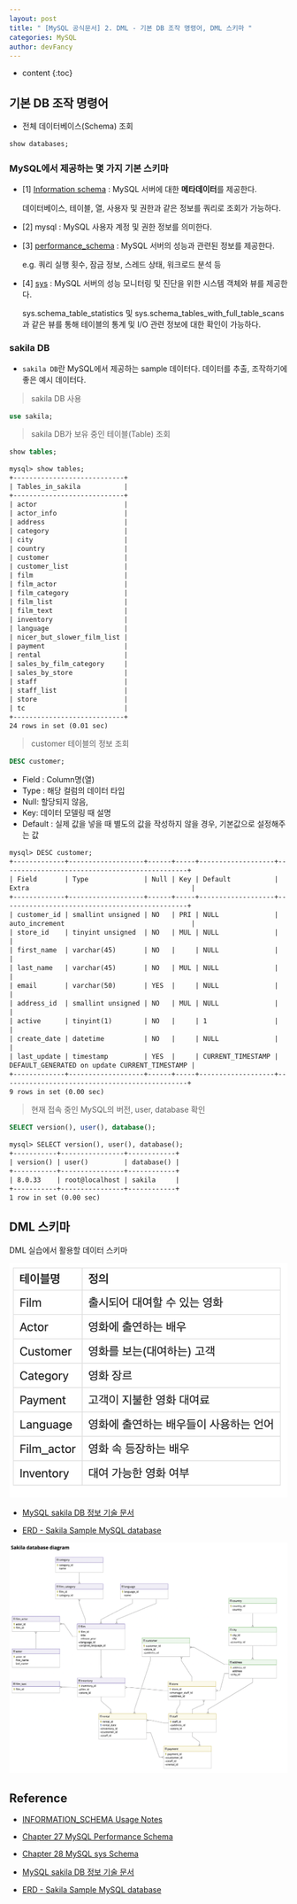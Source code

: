 ```yaml
---
layout: post
title: " [MySQL 공식문서] 2. DML - 기본 DB 조작 명령어, DML 스키마 "
categories: MySQL
author: devFancy
---
```

* content
{:toc}

## 기본 DB 조작 명령어

* 전체 데이터베이스(Schema) 조회

```sql
show databases;
```

### MySQL에서 제공하는 몇 가지 기본 스키마

* [1] [Information schema](https://dev.mysql.com/doc/refman/8.0/en/information-schema-introduction.html) : MySQL 서버에 대한 **메타데이터**를 제공한다. 

  데이터베이스, 테이블, 열, 사용자 및 권한과 같은 정보를 쿼리로 조회가 가능하다.

* [2] mysql : MySQL 사용자 계정 및 권한 정보를 의미한다.

* [3] [performance_schema](https://dev.mysql.com/doc/refman/8.0/en/performance-schema.html) : MySQL 서버의 성능과 관련된 정보를 제공한다. 

  e.g. 쿼리 실행 횟수, 잠금 정보, 스레드 상태, 워크로드 분석 등

* [4] [sys](https://dev.mysql.com/doc/refman/8.0/en/sys-schema.html) : MySQL 서버의 성능 모니터링 및 진단을 위한 시스템 객체와 뷰를 제공한다. 

  sys.schema_table_statistics 및 sys.schema_tables_with_full_table_scans과 같은 뷰를 통해 테이블의 통계 및 I/O 관련 정보에 대한 확인이 가능하다.

### sakila DB

* `sakila DB`란 MySQL에서 제공하는 sample 데이터다. 데이터를 추출, 조작하기에 좋은 예시 데이터다.

> sakila DB 사용

```sql
use sakila;
```

> sakila DB가 보유 중인 테이블(Table) 조회

```sql
show tables;
```

```
mysql> show tables;
+----------------------------+
| Tables_in_sakila           |
+----------------------------+
| actor                      |
| actor_info                 |
| address                    |
| category                   |
| city                       |
| country                    |
| customer                   |
| customer_list              |
| film                       |
| film_actor                 |
| film_category              |
| film_list                  |
| film_text                  |
| inventory                  |
| language                   |
| nicer_but_slower_film_list |
| payment                    |
| rental                     |
| sales_by_film_category     |
| sales_by_store             |
| staff                      |
| staff_list                 |
| store                      |
| tc                         |
+----------------------------+
24 rows in set (0.01 sec)
```

> customer 테이블의 정보 조회

```sql
DESC customer;
```

* Field : Column명(열)
* Type : 해당 컬럼의 데이터 타입
* Null: 할당되지 않음,
* Key: 데이터 모델링 때 설명
* Default : 실제 값을 넣을 때 별도의 값을 작성하지 않을 경우, 기본값으로 설정해주는 값


```
mysql> DESC customer;
+-------------+-------------------+------+-----+-------------------+-----------------------------------------------+
| Field       | Type              | Null | Key | Default           | Extra                                         |
+-------------+-------------------+------+-----+-------------------+-----------------------------------------------+
| customer_id | smallint unsigned | NO   | PRI | NULL              | auto_increment                                |
| store_id    | tinyint unsigned  | NO   | MUL | NULL              |                                               |
| first_name  | varchar(45)       | NO   |     | NULL              |                                               |
| last_name   | varchar(45)       | NO   | MUL | NULL              |                                               |
| email       | varchar(50)       | YES  |     | NULL              |                                               |
| address_id  | smallint unsigned | NO   | MUL | NULL              |                                               |
| active      | tinyint(1)        | NO   |     | 1                 |                                               |
| create_date | datetime          | NO   |     | NULL              |                                               |
| last_update | timestamp         | YES  |     | CURRENT_TIMESTAMP | DEFAULT_GENERATED on update CURRENT_TIMESTAMP |
+-------------+-------------------+------+-----+-------------------+-----------------------------------------------+
9 rows in set (0.00 sec)
```

> 현재 접속 중인 MySQL의 버전, user, database 확인

```sql
SELECT version(), user(), database();
```

```
mysql> SELECT version(), user(), database();
+-----------+----------------+------------+
| version() | user()         | database() |
+-----------+----------------+------------+
| 8.0.33    | root@localhost | sakila     |
+-----------+----------------+------------+
1 row in set (0.00 sec)
```

## DML 스키마

DML 실습에서 활용할 데이터 스키마

![](/assets/img/mysql/mysql-sakila-schema.png)

* [MySQL sakila DB 정보 기술 문서](https://dev.mysql.com/doc/sakila/en/sakila-structure.html)

* [ERD - Sakila Sample MySQL database](https://dataedo.com/samples/html/Sakila/doc/Sakila_8/modules/Sakila_database_diagram_95/module.html)

![](/assets/img/mysql/mysql-sakila-database-diagram.png)

## Reference

* [INFORMATION_SCHEMA Usage Notes](https://dev.mysql.com/doc/refman/8.0/en/information-schema-introduction.html)

* [Chapter 27 MySQL Performance Schema](https://dev.mysql.com/doc/refman/8.0/en/performance-schema.html)

* [Chapter 28 MySQL sys Schema](https://dev.mysql.com/doc/refman/8.0/en/sys-schema.html)

* [MySQL sakila DB 정보 기술 문서](https://dev.mysql.com/doc/sakila/en/sakila-structure.html)

* [ERD - Sakila Sample MySQL database](https://dataedo.com/samples/html/Sakila/doc/Sakila_8/modules/Sakila_database_diagram_95/module.html)